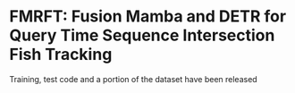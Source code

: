 # FMRFT: Fusion Mamba and DETR for Query Time Sequence Intersection Fish Tracking
Training, test code and a portion of the dataset have been released
